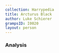 ```yaml
---
collection: Harrypedia
title: Arcturus Black
author: Luke Schierer
grampsID: I0020
layout: person
---
```


### Analysis
